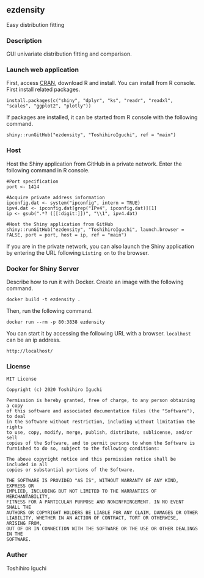 ## ezdensity
Easy distribution fitting

### Description
GUI univariate distribution fitting and comparison.

### Launch web application
First, access [CRAN](https://cran.r-project.org/), download R and install.
You can install from R console.
First install related packages.

    install.packages(c("shiny", "dplyr", "ks", "readr", "readxl", "scales", "ggplot2", "plotly"))
    
If packages are installed, it can be started from R console with the following command.
    
    shiny::runGitHub("ezdensity", "ToshihiroIguchi", ref = "main")

### Host
Host the Shiny application from GitHub in a private network.
Enter the following command in R console.

    #Port specification
    port <- 1414

    #Acquire private address information
    ipconfig.dat <- system("ipconfig", intern = TRUE)
    ipv4.dat <- ipconfig.dat[grep("IPv4", ipconfig.dat)][1]
    ip <- gsub(".*? ([[:digit:]])", "\\1", ipv4.dat)

    #Host the Shiny application from GitHub
    shiny::runGitHub("ezdensity", "ToshihiroIguchi", launch.browser = FALSE, port = port, host = ip, ref = "main")

If you are in the private network, you can also launch the Shiny application by entering the URL following `Listing on` to the browser.


### Docker for Shiny Server
Describe how to run it with Docker.
Create an image with the following command.

    docker build -t ezdensity .
    
Then, run the following command.

    docker run --rm -p 80:3838 ezdensity

You can start it by accessing the following URL with a browser. `localhost` can be an ip address.

    http://localhost/


### License 

```
MIT License

Copyright (c) 2020 Toshihiro Iguchi

Permission is hereby granted, free of charge, to any person obtaining a copy
of this software and associated documentation files (the "Software"), to deal
in the Software without restriction, including without limitation the rights
to use, copy, modify, merge, publish, distribute, sublicense, and/or sell
copies of the Software, and to permit persons to whom the Software is
furnished to do so, subject to the following conditions:

The above copyright notice and this permission notice shall be included in all
copies or substantial portions of the Software.

THE SOFTWARE IS PROVIDED "AS IS", WITHOUT WARRANTY OF ANY KIND, EXPRESS OR
IMPLIED, INCLUDING BUT NOT LIMITED TO THE WARRANTIES OF MERCHANTABILITY,
FITNESS FOR A PARTICULAR PURPOSE AND NONINFRINGEMENT. IN NO EVENT SHALL THE
AUTHORS OR COPYRIGHT HOLDERS BE LIABLE FOR ANY CLAIM, DAMAGES OR OTHER
LIABILITY, WHETHER IN AN ACTION OF CONTRACT, TORT OR OTHERWISE, ARISING FROM,
OUT OF OR IN CONNECTION WITH THE SOFTWARE OR THE USE OR OTHER DEALINGS IN THE
SOFTWARE.
```

### Auther
Toshihiro Iguchi